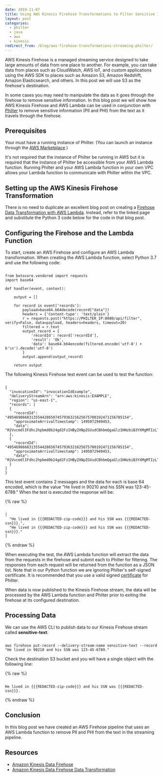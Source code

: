 ```yaml
---
date: 2019-11-07
title: Using AWS Kinesis Firehose Transformations to Filter Sensitive Information from Streaming Text
layout: post
categories:
  - philter
  - java
  - aws
  - kinesis
redirect_from: /blog/aws-firehose-transformations-streaming-philter/
---
```


AWS Kinesis Firehose is a managed streaming service designed to take large amounts of data from one place to another. For example, you can take data from places such as CloudWatch, AWS IoT, and custom applications using the AWS SDK to places such as Amazon S3, Amazon Redshift, Amazon Elasticsearch, and others. In this post we will use S3 as the firehose's destination.

In some cases you may need to manipulate the data as it goes through the firehose to remove sensitive information. In this blog post we will show how AWS Kinesis Firehose and AWS Lambda can be used in conjunction with [Philter](https://www.mtnfog.com/philter/) to remove sensitive information (PII and PHI) from the text as it travels through the firehose.

## Prerequisites

Your must have a running instance of Philter. (You can launch an instance through the [AWS Marketplace](https://aws.amazon.com/marketplace/pp/B07YVB8FFT?ref=_ptnr_mf_launch).)

It's not required that the instance of Philter be running in AWS but it is required that the instance of Philter be accessible from your AWS Lambda function. Running Philter and your AWS Lambda function in your own VPC allows your Lambda function to communicate with Philter within the VPC.

## Setting up the AWS Kinesis Firehose Transformation

There is no need to duplicate an excellent blog post on creating a [Firehose Data Transformation with AWS Lambda](https://aws.amazon.com/blogs/compute/amazon-kinesis-firehose-data-transformation-with-aws-lambda/). Instead, refer to the linked page and substitute the Python 3 code below for the code in that blog post.

## Configuring the Firehose and the Lambda Function

To start, create an AWS Firehose and configure an AWS Lambda transformation. When creating the AWS Lambda function, select Python 3.7 and use the following code:

<pre><code class="python">
from botocore.vendored import requests
import base64

def handler(event, context):

    output = []

    for record in event['records']:
        payload=base64.b64decode(record["data"])
        headers = {'Content-type': 'text/plain'}
        r = requests.post("https://PHILTER_IP:8080/api/filter", verify=False, data=payload, headers=headers, timeout=20)
        filtered = r.text
        output_record = {
            'recordId': record['recordId'],
            'result': 'Ok',
            'data': base64.b64encode(filtered.encode('utf-8') + b'\n').decode('utf-8')
        }
        output.append(output_record)

    return output
</code></pre>

The following Kinesis Firehose test event can be used to test the function:

<pre><code class="json">
{
  "invocationId": "invocationIdExample",
  "deliveryStreamArn": "arn:aws:kinesis:EXAMPLE",
  "region": "us-east-1",
  "records": [
  {
    "recordId": "49546986683135544286507457936321625675700192471156785154",
    "approximateArrivalTimestamp": 1495072949453,
    "data": "R2VvcmdlIFdhc2hpbmd0b24gd2FzIHByZXNpZGVudCBhbmQgaGlzIHNzbiB3YXMgMTIzLTQ1LTY3ODkgYW5kIGhlIGxpdmVkIGF0IDkwMjEwLiBQYXRpZW50IGlkIDAwMDc2YSBhbmQgOTM4MjFhLiBIZSBpcyBvbiBiaW90aW4uIERpYWdub3NlZCB3aXRoIEEwMTAwLg=="
  },
  {
    "recordId": "49546986683135544286507457936321625675700192471156785154",
    "approximateArrivalTimestamp": 1495072949453,
    "data": "R2VvcmdlIFdhc2hpbmd0b24gd2FzIHByZXNpZGVudCBhbmQgaGlzIHNzbiB3YXMgMTIzLTQ1LTY3ODkgYW5kIGhlIGxpdmVkIGF0IDkwMjEwLiBQYXRpZW50IGlkIDAwMDc2YSBhbmQgOTM4MjFhLiBIZSBpcyBvbiBiaW90aW4uIERpYWdub3NlZCB3aXRoIEEwMTAwLg=="
  }    
]
}
</code></pre>

This test event contains 2 messages and the data for each is base 64 encoded, which is the value "He lived in 90210 and his SSN was 123-45-6789." When the test is executed the response will be:

{% raw %}
<pre><code class="json">
[
  "He lived in {{{REDACTED-zip-code}}} and his SSN was {{{REDACTED-ssn}}}.",
  "He lived in {{{REDACTED-zip-code}}} and his SSN was {{{REDACTED-ssn}}}."
]
</code></pre>
{% endraw %}

When executing the test, the AWS Lambda function will extract the data from the requests in the firehose and submit each to Philter for filtering. The responses from each request will be returned from the function as a JSON list. Note that in our Python function we are ignoring Philter's self-signed certificate. It is recommended that you use a valid signed [certificate](https://philter.mtnfog.com/how-tos/using-a-signed-ssl-certificate-with-philter) for Philter.

When data is now published to the Kinesis Firehose stream, the data will be processed by the AWS Lambda function and Philter prior to exiting the firehose at its configured destination.

## Processing Data

We can use the AWS CLI to publish data to our Kinesis Firehose stream called **sensitive-text**:

<pre><code class="bash">
aws firehose put-record --delivery-stream-name sensitive-text --record "He lived in 90210 and his SSN was 123-45-6789."
</code></pre>

Check the destination S3 bucket and you will have a single object with the following line:

{% raw %}
<pre><code class="bash">
He lived in {{{REDACTED-zip-code}}} and his SSN was {{{REDACTED-ssn}}}.
</code></pre>
{% endraw %}

## Conclusion

In this blog post we have created an AWS Firehose pipeline that uses an AWS Lambda function to remove PII and PHI from the text in the streaming pipeline.

## Resources

* [Amazon Kinesis Data Firehose](https://aws.amazon.com/kinesis/data-firehose/)
* [Amazon Kinesis Data Firehose Data Transformation](https://docs.aws.amazon.com/firehose/latest/dev/data-transformation.html)